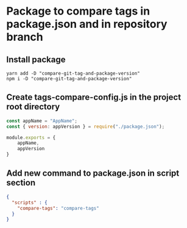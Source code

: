 # Package to compare tags in package.json and in repository branch

## Install package
```shell
yarn add -D "compare-git-tag-and-package-version"
npm i -D "compare-git-tag-and-package-version"
```

## Create tags-compare-config.js in the project root directory

```js
const appName = "AppName";
const { version: appVersion } = require("./package.json");

module.exports = {
    appName,
    appVersion
}
```

## Add new command to package.json in script section

```json
{
  "scripts" : {
    "compare-tags": "compare-tags"
  }
}
```